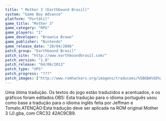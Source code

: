```yaml
---
title: " Mother 3 (Earthbound Brasil)"
system: "Game Boy Advance"
platform: "Portátil"
game_title: "Mother 3"
game_category: "RPG"
game_players: "1"
game_developer: "Brownie Brown"
game_publisher: "Nintendo"
game_release_date: "20/04/2006"
patch_group: "Earthbound Brasil"
patch_site: "http://www.earthboundbrasil.com/"
patch_version: "1.0"
patch_release: "04/06/2013"
patch_type: "UPS"
patch_progress: "???"
patch_images: ["http://www.romhackers.org/imagens/traducoes/%5BGBA%5D%20Mother%203%20-%20Earthbound%20Brasil%20-%201.png","http://www.romhackers.org/imagens/traducoes/%5BGBA%5D%20Mother%203%20-%20Earthbound%20Brasil%20-%202.png","http://www.romhackers.org/imagens/traducoes/%5BGBA%5D%20Mother%203%20-%20Earthbound%20Brasil%20-%203.png"]
---
```

Uma ótima tradução. Os textos do jogo estão traduzidos e acentuados, e os gráficos foram editados.OBS: Esta tradução para o idioma português usou como base a tradução para o idioma inglês feita por Jeffman e Tomato.ATENÇÃO:Esta tradução deve ser aplicada na ROM original Mother 3 (J).gba, com CRC32 42AC9CB9.
